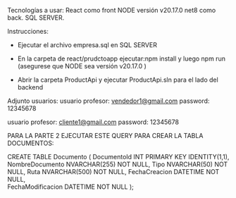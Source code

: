 Tecnologías a usar:
React como front NODE versión v20.17.0
net8 como back. 
SQL SERVER.

Instrucciones:
- Ejecutar el archivo empresa.sql en SQL SERVER

 - En la carpeta de react/prudctoapp ejecutar:npm install y luego npm run (asegurese que NODE sea versión v20.17.0 )

 - Abrir la carpeta ProductApi y ejecutar ProductApi.sln para el lado del backend

Adjunto usuarios:
usuario profesor: vendedor1@gmail.com
password: 12345678

usuario profesor: cliente1@gmail.com
password: 12345678


PARA LA PARTE 2 EJECUTAR ESTE QUERY PARA CREAR LA TABLA DOCUMENTOS:

CREATE TABLE Documento (
    DocumentoId INT PRIMARY KEY IDENTITY(1,1), 
    NombreDocumento NVARCHAR(255) NOT NULL,
    Tipo NVARCHAR(50) NOT NULL, 
    Ruta NVARCHAR(500) NOT NULL, 
    FechaCreacion DATETIME NOT NULL,     
    FechaModificacion DATETIME NOT NULL 
);

